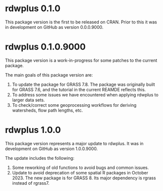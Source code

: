 # rdwplus 0.1.0

This package version is the first to be released on CRAN. Prior to this it was in development on GitHub as version 0.0.0.9000.

# rdwplus 0.1.0.9000

This package version is a work-in-progress for some patches to the current package. 

The main goals of this package version are:

1. To update the package for GRASS 7.8. The package was originally built for GRASS 7.6, and the tutorial in the current REAMDE reflects this.
2. To address some issues we have encountered when applying rdwplus to larger data sets.
3. To check/correct some geoprocessing workflows for deriving watersheds, flow path lengths, etc.

# rdwplus 1.0.0

This package version represents a major update to rdwplus. It was in development on GitHub as version 1.0.0.9000.

The update includes the following:

1. Some reworking of old functions to avoid bugs and common issues.
2. Update to avoid deprecation of some spatial R packages in October 2023. The new package is for GRASS 8. Its major dependency is rgrass instead of rgrass7.

